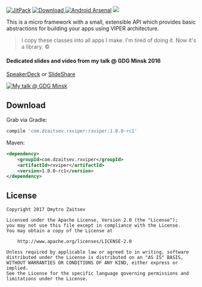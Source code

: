 [![JitPack](https://jitpack.io/v/RxViper/RxViper.svg)](https://jitpack.io/#RxViper/RxViper)
[![Download](https://api.bintray.com/packages/dmitriyzaitsev/maven/com.dzaitsev.rxviper/images/download.svg) ](https://bintray.com/dmitriyzaitsev/maven/com.dzaitsev.rxviper/_latestVersion)
[![Android Arsenal](https://img.shields.io/badge/Android%20Arsenal-RxViper-brightgreen.svg?style=flat)](http://android-arsenal.com/details/1/3618)
<a href="http://www.methodscount.com/?lib=com.dzaitsev.rxviper%3Arxviper%3A%2B"><img src="https://img.shields.io/badge/Methods and size-core: 59 | deps: 5170 | 7 KB-e91e63.svg"/></a>

This is a micro framework with a small, extensible API which provides basic abstractions for building your apps using VIPER architecture.

> I copy these classes into all apps I make. I'm tired of doing it. Now it's a library. ©

#### Dedicated slides and video from my talk @ GDG Minsk 2016

[SpeakerDeck](https://speakerdeck.com/dmitriyzaitsev/viper-sexy-architecting-or-mvp-on-steroids) or [SlideShare](http://www.slideshare.net/DmitriyZaitsev2/sexy-architecting-viper-mvp-on-steroids)

[![My talk @ GDG Minsk](https://img.youtube.com/vi/pSSN_dnadKU/0.jpg)](https://www.youtube.com/watch?v=pSSN_dnadKU)

## Download

Grab via Gradle:

```groovy
compile 'com.dzaitsev.rxviper:rxviper:1.0.0-rc1'
```

Maven:

```xml
<dependency>
    <groupId>com.dzaitsev.rxviper</groupId>
    <artifactId>rxviper</artifactId>
    <version>1.0.0-rc1</version>
</dependency>
```

## License

```
Copyright 2017 Dmytro Zaitsev

Licensed under the Apache License, Version 2.0 (the "License");
you may not use this file except in compliance with the License.
You may obtain a copy of the License at

    http://www.apache.org/licenses/LICENSE-2.0

Unless required by applicable law or agreed to in writing, software
distributed under the License is distributed on an "AS IS" BASIS,
WITHOUT WARRANTIES OR CONDITIONS OF ANY KIND, either express or implied.
See the License for the specific language governing permissions and
limitations under the License.
```